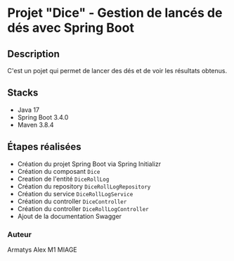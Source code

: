# Projet "Dice" - Gestion de lancés de dés avec Spring Boot

## Description
C'est un pojet qui permet de lancer des dés et de voir les résultats obtenus.

## Stacks
- Java 17
- Spring Boot 3.4.0
- Maven 3.8.4

## Étapes réalisées
- Création du projet Spring Boot via Spring Initializr
- Création du composant `Dice`
- Creation de l'entité `DiceRollLog`
- Création du repository `DiceRollLogRepository`
- Création du service `DiceRollLogService`
- Création du controller `DiceController`
- Création du controller `DiceRollLogController`
- Ajout de la documentation Swagger

### Auteur
Armatys Alex M1 MIAGE